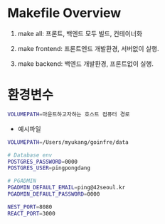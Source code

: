 # Makefile Overview

1. make all: 프론트, 백엔드 모두 빌드, 컨테이너화

2. make frontend: 프론트엔드 개발환경, 서버없이 실행.

3. make backend: 백엔드 개발환경, 프론트없이 실행.

# 환경변수

```sh
VOLUMEPATH=마운트하고자하는 호스트 컴퓨터 경로

```

- 예시파일

```sh
VOLUMEPATH=/Users/myukang/goinfre/data

# Database env
POSTGRES_PASSWORD=0000
POSTGRES_USER=pingpongdang

# PGADMIN
PGADMIN_DEFAULT_EMAIL=ping@42seoul.kr
PGADMIN_DEFAULT_PASSWORD=0000

NEST_PORT=8080
REACT_PORT=3000
```
